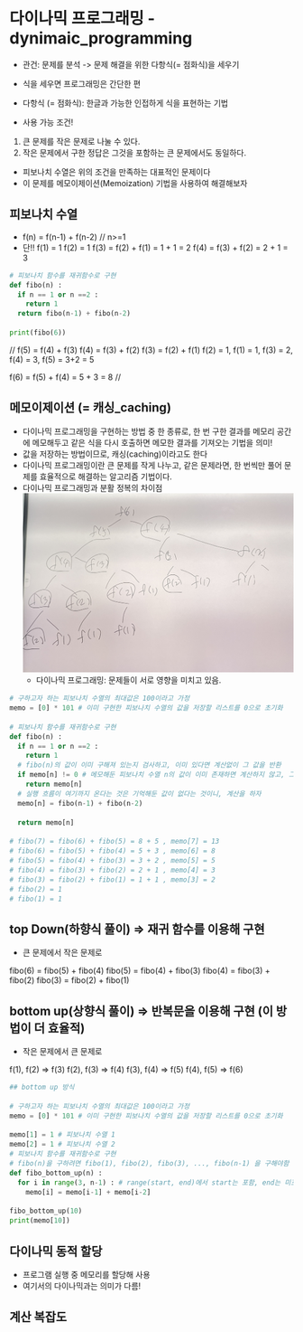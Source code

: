 # 다이나믹 프로그래밍 - dynimaic_programming
* 관건: 문제를 분석 -> 문제 해결을 위한 다항식(= 점화식)을 세우기
* 식을 세우면 프로그래밍은 간단한 편
* 다항식 (= 점화식): 한글과 가능한 인접하게 식을 표현하는 기법

* 사용 가능 조건!
1. 큰 문제를 작은 문제로 나눌 수 있다.
2. 작은 문제에서 구한 정답은 그것을 포함하는 큰 문제에서도 동일하다.
* 피보나치 수열은 위의 조건을 만족하는 대표적인 문제이다
* 이 문제를 메모이제이션(Memoization) 기법을 사용하여 해결해보자

## 피보나치 수열
* f(n) = f(n-1) + f(n-2) // n>=1
* 단!! 
  f(1) = 1
  f(2) = 1
  f(3) = f(2) + f(1) = 1 + 1 = 2
  f(4) = f(3) + f(2) = 2 + 1 = 3

```python
# 피보나치 함수를 재귀함수로 구현
def fibo(n) :
  if n == 1 or n ==2 :
    return 1
  return fibo(n-1) + fibo(n-2)

print(fibo(6))
```
//
f(5) = f(4) + f(3)
f(4) = f(3) + f(2)
f(3) = f(2) + f(1)
f(2) = 1, f(1) = 1, f(3) = 2, f(4) = 3, f(5) = 3+2 = 5

f(6) = f(5) + f(4) = 5 + 3 = 8
//

## 메모이제이션 (= 캐싱_caching)
* 다이나믹 프로그래밍을 구현하는 방법 중 한 종류로, 한 번 구한 결과를 메모리 공간에 메모해두고 같은 식을 다시 호출하면 메모한 결과를 기져오는 기법을 의미!
* 값을 저장하는 방법이므로, 캐싱(caching)이라고도 한다
* 다이나믹 프로그래밍이란 큰 문제를 작게 나누고, 같은 문제라면, 한 번씩만 풀어 문제를 효율적으로 해결하는 알고리즘 기법이다.
* 다이나믹 프로그래밍과 분활 정복의 차이점 ![피보나치](./img/피보나치수열.jpeg)
  - 다이나믹 프로그래밍: 문제들이 서로 영향을 미치고 있음.
```python
# 구하고자 하는 피보나치 수열의 최대값은 100이라고 가정
memo = [0] * 101 # 이미 구현한 피보나치 수열의 값을 저장할 리스트를 0으로 초기화

# 피보나치 함수를 재귀함수로 구현
def fibo(n) :
  if n == 1 or n ==2 :
    return 1
  # fibo(n)의 값이 이미 구해져 있는지 검사하고, 이미 있다면 계산없이 그 값을 반환
  if memo[n] != 0 # 메모해둔 피보나치 수열 n의 값이 이미 존재하면 계산하지 않고, 그 값을 반환하자.
    return memo[n]
  # 실행 흐름이 여기까지 온다는 것은 기억해둔 값이 없다는 것이니, 계산을 하자
  memo[n] = fibo(n-1) + fibo(n-2)

  return memo[n]

# fibo(7) = fibo(6) + fibo(5) = 8 + 5 , memo[7] = 13
# fibo(6) = fibo(5) + fibo(4) = 5 + 3 , memo[6] = 8
# fibo(5) = fibo(4) + fibo(3) = 3 + 2 , memo[5] = 5
# fibo(4) = fibo(3) + fibo(2) = 2 + 1 , memo[4] = 3
# fibo(3) = fibo(2) + fibo(1) = 1 + 1 , memo[3] = 2
# fibo(2) = 1
# fibo(1) = 1
```
## top Down(하향식 풀이) => 재귀 함수를 이용해 구현
* 큰 문제에서 작은 문제로

fibo(6) = fibo(5) + fibo(4)
fibo(5) = fibo(4) + fibo(3)
fibo(4) = fibo(3) + fibo(2)
fibo(3) = fibo(2) + fibo(1)


## bottom up(상향식 풀이) => 반복문을 이용해 구현 (이 방법이 더 효율적)
* 작은 문제에서 큰 문제로

f(1), f(2) => f(3)
f(2), f(3) => f(4)
f(3), f(4) => f(5)
f(4), f(5) => f(6)

```python
## bottom up 방식

# 구하고자 하는 피보나치 수열의 최대값은 100이라고 가정
memo = [0] * 101 # 이미 구현한 피보나치 수열의 값을 저장할 리스트를 0으로 초기화

memo[1] = 1 # 피보나치 수열 1
memo[2] = 1 # 피보나치 수열 2
# 피보나치 함수를 재귀함수로 구현
# fibo(n)을 구하려면 fibo(1), fibo(2), fibo(3), ..., fibo(n-1) 을 구해야함
def fibo_bottom_up(n) :
  for i in range(3, n-1) : # range(start, end)에서 start는 포함, end는 미포함,
    memo[i] = memo[i-1] + memo[i-2]

fibo_bottom_up(10)
print(memo[10])
```

## 다이나믹 동적 할당
* 프로그램 실행 중 메모리를 할당해 사용
* 여기서의 다이나믹과는 의미가 다름!

## 계산 복잡도
